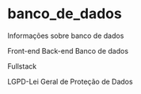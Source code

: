 # banco_de_dados
Informações sobre banco de dados

Front-end
Back-end
Banco de dados

Fullstack

LGPD-Lei Geral de Proteção de Dados
